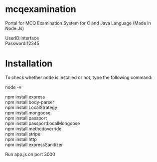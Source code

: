 # mcqexamination
Portal for MCQ Examination System for C and Java Language (Made in Node.Js)

UserID:interface<br>
Password:12345<br>
# Installation
To check whether node is installed or not, type the following command:

node -v<br/>

npm install express<br/>
npm install body-parser<br/>
npm install LocalStrategy<br/>
npm install mongoose<br/>
npm install passport<br/>
npm install passportLocalMongoose<br/>
npm install methodoverride<br/>
npm install stripe<br/>
npm install http<br/>
npm install expressSanitizer<br/>


Run app.js on port 3000

